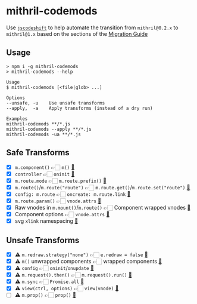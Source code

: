 mithril-codemods
================

Use [`jscodeshift`](https://github.com/facebook/jscodeshift) to help automate the transition from `mithril@0.2.x` to `mithril@1.x` based on the sections of the [Migration Guide](https://github.com/lhorie/mithril.js/blob/rewrite/docs/v1.x-migration.md)

## Usage

```
> npm i -g mithril-codemods
> mithril-codemods --help

Usage
$ mithril-codemods [<file|glob> ...]

Options
--unsafe, -u    Use unsafe transforms
--apply,  -a    Apply transforms (instead of a dry run)

Examples
mithril-codemods **/*.js
mithril-codemods --apply **/*.js
mithril-codemods -ua **/*.js
```

## Safe Transforms

- [x] `m.component()` 👉🏻 `m()` [📓](https://github.com/lhorie/mithril.js/blob/rewrite/docs/v1.x-migration.md#mcomponent-removed)
- [x] `controller` 👉🏻 `oninit` [📓](https://github.com/lhorie/mithril.js/blob/rewrite/docs/v1.x-migration.md#component-controller-function)
- [x] `m.route.mode` 👉🏻 `m.route.prefix()` [📓](https://github.com/lhorie/mithril.js/blob/rewrite/docs/v1.x-migration.md#mroutemode)
- [x] `m.route()`/`m.route("route")` 👉🏻 `m.route.get()`/`m.route.set("route")` [📓](https://github.com/lhorie/mithril.js/blob/rewrite/docs/v1.x-migration.md#readingwriting-the-current-route)
- [x] `config: m.route` 👉🏻 `oncreate: m.route.link` [📓](https://github.com/lhorie/mithril.js/blob/rewrite/docs/v1.x-migration.md#mroute-and-anchor-tags)
- [x] `m.route.param()` 👉🏻 `vnode.attrs` [📓](https://github.com/lhorie/mithril.js/blob/rewrite/docs/v1.x-migration.md#accessing-route-params)
- [x] Raw vnodes in `m.mount()`/`m.route()` 👉🏻 Component wrapped vnodes [📓](https://github.com/lhorie/mithril.js/blob/rewrite/docs/v1.x-migration.md#passing-vnodes-to-mmount-and-mroute)
- [x] Component options 👉🏻 `vnode.attrs` [📓](https://github.com/lhorie/mithril.js/blob/rewrite/docs/v1.x-migration.md#component-arguments)
- [x] svg `xlink` namespacing [📓](https://github.com/lhorie/mithril.js/blob/rewrite/docs/v1.x-migration.md#xlink-namespace-required)

## Unsafe Transforms

- [x] ⚠️ `m.redraw.strategy("none")` 👉🏻 `e.redraw = false` [📓](https://github.com/lhorie/mithril.js/blob/rewrite/docs/v1.x-migration.md#cancelling-redraw-from-event-handlers)
- [x] ⚠️ `m()` unwrapped components 👉🏻 wrapped components️ [📓](https://github.com/lhorie/mithril.js/blob/rewrite/docs/v1.x-migration.md#passing-components-to-m)
- [x] ⚠️ `config` 👉🏻 `oninit`/`onupdate` [📓](https://github.com/lhorie/mithril.js/blob/rewrite/docs/v1.x-migration.md#config-function)
- [x] ⚠️ `m.request().then()` 👉🏻 `m.request().run()` [📓](https://github.com/lhorie/mithril.js/blob/rewrite/docs/v1.x-migration.md#mrequest)
- [x] ⚠️ `m.sync` 👉🏻 `Promise.all` [📓](https://github.com/lhorie/mithril.js/blob/rewrite/docs/v1.x-migration.md#msync-removed)
- [x] ⚠️ `view(ctrl, options)` 👉🏻 `view(vnode)` [📓](https://github.com/lhorie/mithril.js/blob/rewrite/docs/v1.x-migration.md#view-parameters)
- [ ] ⚠️ `m.prop()` 👉🏻 `prop()` [📓](https://github.com/lhorie/mithril.js/blob/rewrite/docs/v1.x-migration.md#mprop-removed)
